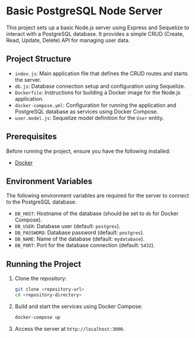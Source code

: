 # Basic PostgreSQL Node Server

This project sets up a basic Node.js server using Express and Sequelize to interact with a PostgreSQL database. It provides a simple CRUD (Create, Read, Update, Delete) API for managing user data.

## Project Structure

- `index.js`: Main application file that defines the CRUD routes and starts the server.
- `db.js`: Database connection setup and configuration using Sequelize.
- `Dockerfile`: Instructions for building a Docker image for the Node.js application.
- `docker-compose.yml`: Configuration for running the application and PostgreSQL database as services using Docker Compose.
- `user.model.js`: Sequelize model definition for the `User` entity.

## Prerequisites

Before running the project, ensure you have the following installed:

- [Docker](https://www.docker.com/)

## Environment Variables

The following environment variables are required for the server to connect to the PostgreSQL database:

- `DB_HOST`: Hostname of the database (should be set to `db` for Docker Compose).
- `DB_USER`: Database user (default: `postgres`).
- `DB_PASSWORD`: Database password (default: `postgres`).
- `DB_NAME`: Name of the database (default: `mydatabase`).
- `DB_PORT`: Port for the database connection (default: `5432`).

## Running the Project

1. Clone the repository:

   ```bash
   git clone <repository-url>
   cd <repository-directory>
   ```

2. Build and start the services using Docker Compose:

   ```bash
   docker-compose up
   ```

3. Access the server at `http://localhost:3000`.
